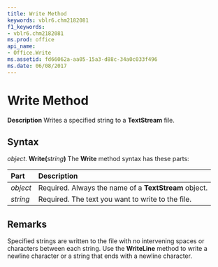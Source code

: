 ```yaml
---
title: Write Method
keywords: vblr6.chm2182081
f1_keywords:
- vblr6.chm2182081
ms.prod: office
api_name:
- Office.Write
ms.assetid: fd66062a-aa05-15a3-d88c-34a0c033f496
ms.date: 06/08/2017
---
```



# Write Method



 **Description**
Writes a specified string to a  **TextStream** file.

## Syntax

_object_. **Write(**_string_**)**
The  **Write** method syntax has these parts:


|**Part**|**Description**|
|:-----|:-----|
| _object_|Required. Always the name of a  **TextStream** object.|
| _string_|Required. The text you want to write to the file.|

## Remarks

Specified strings are written to the file with no intervening spaces or characters between each string. Use the  **WriteLine** method to write a newline character or a string that ends with a newline character.

